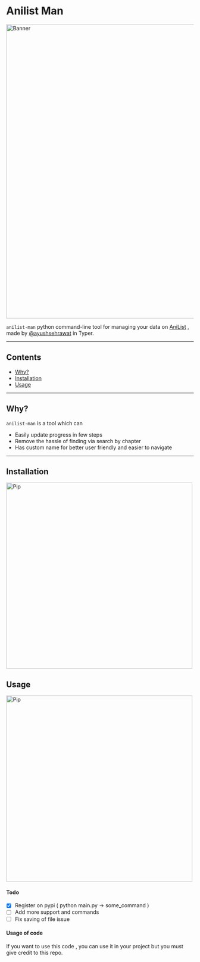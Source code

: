 # Anilist Man

<p align="left">
  <img src="https://repository-images.githubusercontent.com/463782270/36ac76f6-ad08-486a-94ff-b1b2a082f95b" alt="Banner" width="790">
</p>

`anilist-man` python command-line tool for managing your data on [AniList](https://anilist.co) , made by [@ayushsehrawat](https://github.com/AyushSehrawat) in Typer.

---

## Contents

 * [Why?](#why)
 * [Installation](#installation)
 * [Usage](#usage)

---

## Why?

`anilist-man` is a tool which can
- Easily update progress in few steps
- Remove the hassle of finding via search by chapter
- Has custom name for better user friendly and easier to navigate

---

## Installation

<p align="left">
  <img src="img/pip.png" alt="Pip" width="500">
</p>


## Usage

<p align="left">
  <img src="img/usage.png" alt="Pip" width="500">
</p>


#### Todo

- [x] Register on pypi ( python main.py -> some_command )
- [ ] Add more support and commands 
- [ ] Fix saving of file issue

#### Usage of code
If you want to use this code , you can use it in your project but you must give credit to this repo.
